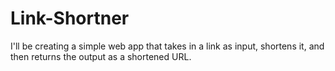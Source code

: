 # Link-Shortner
I'll be creating a simple web app that takes in a link as input, shortens it, and then returns the output as a shortened URL. 
